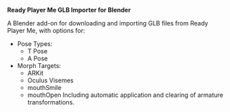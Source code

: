 **Ready Player Me GLB Importer for Blender**

A Blender add-on for downloading and importing GLB files from Ready Player Me, with options for:
- Pose Types:
  - T Pose
  - A Pose
- Morph Targets:
  - ARKit
  - Oculus Visemes
  - mouthSmile
  - mouthOpen
Including automatic application and clearing of armature transformations.
